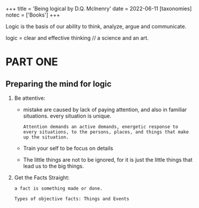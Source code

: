 +++
title  = 'Being logical by D.Q. Mclnenry'
date = 2022-06-11
[taxonomies]
notec = ['Books']
+++

Logic is the basis of our ability to think, analyze, argue and communicate.


logic = clear and effective thinking
// a science and an art.


# PART ONE 
## Preparing the mind for logic 

1. Be attentive:
	- mistake are caused by lack of paying attention, and also in familiar situations. every situation is unique.

		
		```Attention demands an active demands, energetic response to every situations, to the persons, places, and things that make up the situation.```

    - Train your self to be focus on details

    - The little things are not to be ignored, for it is just the little things that lead us to the big things.

2. Get the Facts Straight:

	```
	a fact is something made or done. 
	
	Types of objective facts: Things and Events
	```
